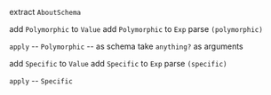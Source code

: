 extract `AboutSchema`

add `Polymorphic` to `Value`
add `Polymorphic` to `Exp`
parse `(polymorphic)`

`apply` -- `Polymorphic` -- as schema take `anything?` as arguments

add `Specific` to `Value`
add `Specific` to `Exp`
parse `(specific)`

`apply` -- `Specific`
